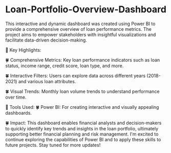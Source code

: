 # Loan-Portfolio-Overview-Dashboard
This interactive and dynamic dashboard was created using Power BI to provide a comprehensive overview of loan performance metrics. The project aims to empower stakeholders with insightful visualizations and facilitate data-driven decision-making.

🔑 Key Highlights:

🍀 Comprehensive Metrics: Key loan performance indicators such as loan status, income range, credit score, loan type, and more.

🍀 Interactive Filters: Users can explore data across different years (2018-2021) and various loan attributes.

🍀 Visual Trends: Monthly loan volume trends to understand performance over time.

🔧 Tools Used:
🍀 Power BI: For creating interactive and visually appealing dashboards.

🍀 Impact: 
This dashboard enables financial analysts and decision-makers to quickly identify key trends and insights in the loan portfolio, ultimately supporting better financial planning and risk management.
I'm excited to continue exploring the capabilities of Power BI and to apply these skills to future projects. Stay tuned for more updates!
